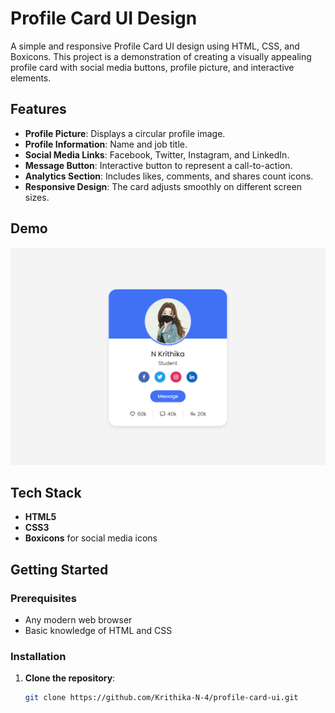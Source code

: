 # Profile Card UI Design

A simple and responsive Profile Card UI design using HTML, CSS, and Boxicons. This project is a demonstration of creating a visually appealing profile card with social media buttons, profile picture, and interactive elements.

## Features

- **Profile Picture**: Displays a circular profile image.
- **Profile Information**: Name and job title.
- **Social Media Links**: Facebook, Twitter, Instagram, and LinkedIn.
- **Message Button**: Interactive button to represent a call-to-action.
- **Analytics Section**: Includes likes, comments, and shares count icons.
- **Responsive Design**: The card adjusts smoothly on different screen sizes.

## Demo

![Profile Card UI](./Profile-card-output.jpg)

## Tech Stack

- **HTML5**
- **CSS3**
- **Boxicons** for social media icons

## Getting Started

### Prerequisites

- Any modern web browser
- Basic knowledge of HTML and CSS

### Installation

1. **Clone the repository**:

   ```bash
   git clone https://github.com/Krithika-N-4/profile-card-ui.git
